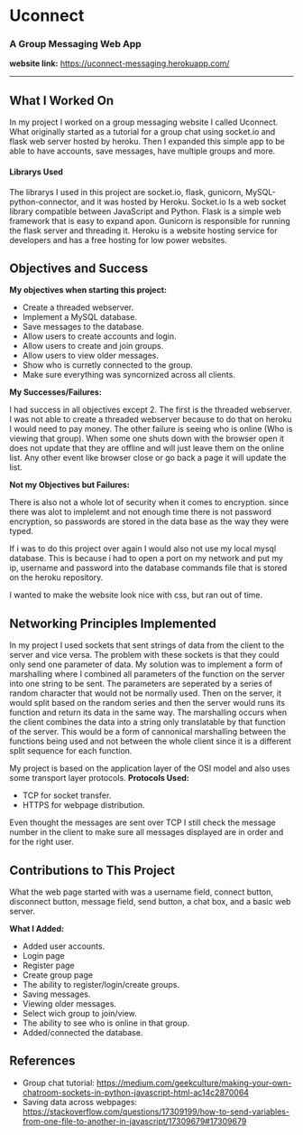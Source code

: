 # Uconnect
### A Group Messaging Web App

**website link:** https://uconnect-messaging.herokuapp.com/

---
## What I Worked On

In my project I worked on a group messaging website I called Uconnect. What originally started as a tutorial for a group chat using socket.io and flask web server hosted by heroku. Then I expanded this simple app to be able to have accounts, save messages, have multiple groups and more.

#### Librarys Used
The librarys I used in this project are socket.io, flask, gunicorn, MySQL-python-connector, and it was hosted by Heroku. Socket.io Is a web socket library compatible between JavaScript and Python. Flask is a simple web framework that is easy to expand apon. Gunicorn is responsible for running the flask server and threading it. Heroku is a website hosting service for developers and has a free hosting for low power websites. 

## Objectives and Success

**My objectives when starting this project:**

- Create a threaded webserver.
- Implement a MySQL database.
- Save messages to the database.
- Allow users to create accounts and login.
- Allow users to create and join groups.
- Allow users to view older messages.
- Show who is curretly connected to the group.
- Make sure everything was syncornized across all clients.
  
**My Successes/Failures:**

I had success in all objectives except 2. The first is the threaded webserver. I was not able to create a threaded webserver because to do that on heroku I would need to pay money. The other failure is seeing who is online (Who is viewing that group). When some one shuts down with the browser open it does not update that they are offline and will just leave them on the online list. Any other event like browser close or go back a page it will update the list.

**Not my Objectives but Failures:**

There is also not a whole lot of security when it comes to encryption. since there was alot to implelemt and not enough time there is not password encryption, so passwords are stored in the data base as the way they were typed. 

If i was to do this project over again I would also not use my local mysql database. This is because i had to open a port on my network and put my ip, username and password into the database commands file that is stored on the heroku repository.

I wanted to make the website look nice with css, but ran out of time.

## Networking Principles Implemented

In my project I used sockets that sent strings of data from the client to the server and vice versa. The problem with these sockets is that they could only send one parameter of data. My solution was to implement a form of marshalling where I combined all parameters of the function on the server into one string to be sent. The parameters are seperated by a series of random character that would not be normally used. Then on the server, it would split based on the random series and then the server would runs its function and return its data in the same way. The marshalling occurs when the client combines the data into a string only translatable by that function of the server. This would be a form of cannonical marshalling between the functions being used and not between the whole client since it is a different split sequence for each 
function.


My project is based on the application layer of the OSI model and also uses some transport layer protocols.
**Protocols Used:**

- TCP for socket transfer.
- HTTPS for webpage distribution.

Even thought the messages are sent over TCP I still check the message number in the client to make sure all messages displayed are in order and for the right user.

## Contributions to This Project
What the web page started with was a username field, connect button, disconnect button, message field, send button, a chat box, and a basic web server.

**What I Added:**
- Added user accounts.
- Login page
- Register page
- Create group page
- The ability to register/login/create groups.
- Saving messages.
- Viewing older messages.
- Select wich group to join/view.
- The ability to see who is online in that group.
- Added/connected the database.

## References

- Group chat tutorial: https://medium.com/geekculture/making-your-own-chatroom-sockets-in-python-javascript-html-ac14c2870064
- Saving data across webpages: https://stackoverflow.com/questions/17309199/how-to-send-variables-from-one-file-to-another-in-javascript/17309679#17309679
